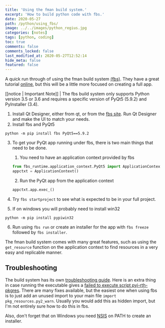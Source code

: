 ```yaml
---
title: 'Using the fman build system.'
excerpt: 'How to build python code with fbs.'
date: 2020-05-27
path: /python/using_fbs/
image: ../../images/python_regius.jpg
categories: [notes]
tags: [python, coding]
toc: true
comments: false
comments_locked: false
last_modified_at: 2020-05-27T12:52:14
hide_meta: false
featured: false
---
```


A quick run through of using the fman build system [(fbs)](https://build-system.fman.io/). They have a great tutorial [online](https://github.com/mherrmann/fbs-tutorial), but this will be a little more focused on creating a full app.

[[notice | Important Note]]
| The fbs build system only supports Python version 3.5 or 3.6 and requires a specific version of PyQt5 (5.9.2) and PyInstaller (3.4).

1. Install Qt Designer, either from qt, or from the [fbs site](https://build-system.fman.io/qt-designer-download). Run Qt Designer and make the UI to match your needs.
2. Install fbs and PyQt5

```shell
python -m pip install fbs PyQt5==5.9.2
```

3. To get your PyQt app running under fbs, there is two main things that need to be done.

   1. You need to have an application context provided by fbs

   ```python
   from fbs_runtime.application_context.PyQt5 import ApplicationContext
   appctxt = ApplicationContext()
   ```

   2. Run the PyQt app from the application context

   ```python
   appctxt.app.exec_()
   ```

4. Try `fbs startproject` to see what is expected to be in your full project.
5. If on windows you will probably need to install win32

```shell
python -m pip install pypiwin32
```

6. Run using `fbs run` or create an installer for the app with `fbs freeze` followed by `fbs installer`.

The fman build system comes with many great features, such as using the `get_resource` function on the application context to find resources in a very easy and replicable manner.

## Troubleshooting

The build system has its own [troubleshooting guide](https://build-system.fman.io/troubleshooting). Here is an extra thing in case running the executable gives a [failed to execute script pyi-rth-pkgres](https://stackoverflow.com/questions/37815371/pyinstaller-failed-to-execute-script-pyi-rth-pkgres-and-missing-packages). There are many fixes available, but the easiest one when using fbs is to just add an unused import to your main file `import pkg_resources.py2_warn`. Usually you would add this as hidden import, but I'm not entirely sure how to do this in fbs.

Also, don't forget that on Windows you need [NSIS](https://sourceforge.net/projects/nsis/) on PATH to create an installer.
